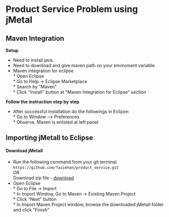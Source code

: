 # Product Service Problem using jMetal

## Maven Integration
**Setup**<br>
* Need to install java.<br>
* Need to download and give maven path on your enviroment variable.<br>
* Maven integration for eclipse<br>
       * Open Eclipse<br>
       * Go to Help -> Eclipse Marketplace<br>
       * Search by "Maven"<br>
       * Click "Install" button at "Maven Integration for Eclipse" section<br>

**Follow the instruction step by step**<br>
* After successful installation do the followings in Eclipse:<br>
       * Go to Window --> Preferences <br>
       * Observe, Maven is enlisted at left panel <br>
       
## Importing jMetall to Eclipse
#### Download jMetall
* Run the following command from your git terminal
`https://github.com/faziehan/product_service.git`
<br>OR<br>
Download zip file - [download](https://github.com/faziehan/product_service/archive/master.zip)<br>
* Open Eclipse<br>
       * Go to File -> Import <br>
       * In Import Window, Go to Maven -> Existing Maven Project <br>
       * Click "Next" button<br>
       * In Import Maven Project window, browse the downloaded jMetall folder and click "Finish"<br> 
